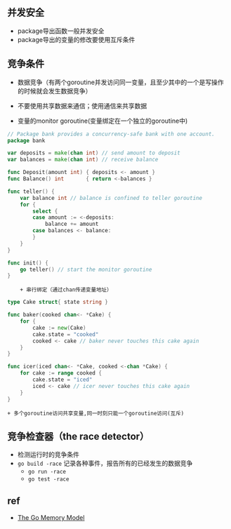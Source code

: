 

## 并发安全  
+ package导出函数一般并发安全
+ package导出的变量的修改要使用互斥条件

## 竞争条件
+ 数据竞争（有两个goroutine并发访问同一变量，且至少其中的一个是写操作的时候就会发生数据竞争）
+ 不要使用共享数据来通信；使用通信来共享数据

+ 变量的monitor goroutine(变量绑定在一个独立的goroutine中)
```go
// Package bank provides a concurrency-safe bank with one account.
package bank

var deposits = make(chan int) // send amount to deposit
var balances = make(chan int) // receive balance

func Deposit(amount int) { deposits <- amount }
func Balance() int       { return <-balances }

func teller() {
    var balance int // balance is confined to teller goroutine
    for {
        select {
        case amount := <-deposits:
            balance += amount
        case balances <- balance:
        }
    }
}

func init() {
    go teller() // start the monitor goroutine
}
```
        + 串行绑定（通过chan传递变量地址）
```go
type Cake struct{ state string }

func baker(cooked chan<- *Cake) {
    for {
        cake := new(Cake)
        cake.state = "cooked"
        cooked <- cake // baker never touches this cake again
    }
}

func icer(iced chan<- *Cake, cooked <-chan *Cake) {
    for cake := range cooked {
        cake.state = "iced"
        iced <- cake // icer never touches this cake again
    }
}

```
    + 多个goroutine访问共享变量,同一时刻只能一个goroutine访问(互斥)


## 竞争检查器（the race detector）
+ 检测运行时的竞争条件
+ `go build -race` 记录各种事件，报告所有的已经发生的数据竞争
    + `go run -race`
    + `go test -race`


## ref
+ [The Go Memory Model](https://golang.org/ref/mem)